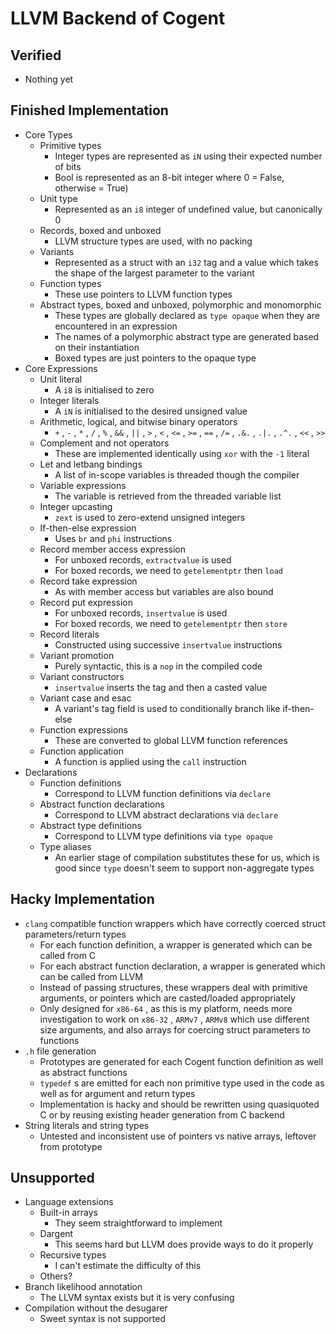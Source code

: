 # LLVM Backend of Cogent

## Verified

* Nothing yet

## Finished Implementation

* Core Types
    - Primitive types 
        - Integer types are represented as `iN` using their expected number of bits
        - Bool is represented as an 8-bit integer where 0 = False, otherwise = True)
    - Unit type
        - Represented as an `i8` integer of undefined value, but canonically 0
    - Records, boxed and unboxed
        - LLVM structure types are used, with no packing
    - Variants
        - Represented as a struct with an `i32` tag and a value which takes the shape of the largest parameter to the variant
    - Function types
        - These use pointers to LLVM function types
    - Abstract types, boxed and unboxed, polymorphic and monomorphic
        - These types are globally declared as `type opaque` when they are encountered in an expression
        - The names of a polymorphic abstract type are generated based on their instantiation
        - Boxed types are just pointers to the opaque type
* Core Expressions
    - Unit literal
        - A `i8` is initialised to zero
    - Integer literals
        - A `iN` is initialised to the desired unsigned value
    - Arithmetic, logical, and bitwise binary operators
        - `+` , `-` , `*` , `/` , `%` , `&&` , `||` , `>` , `<` , `<=` , `>=` , `==` , `/=` , `.&.` , `.|.` , `.^.` , `<<` , `>>`
    - Complement and not operators
        - These are implemented identically using `xor` with the `-1` literal
    - Let and letbang bindings
        - A list of in-scope variables is threaded though the compiler
    - Variable expressions
        - The variable is retrieved from the threaded variable list
    - Integer upcasting
        - `zext` is used to zero-extend unsigned integers
    - If-then-else expression
        - Uses `br` and `phi` instructions
    - Record member access expression
        - For unboxed records, `extractvalue` is used
        - For boxed records, we need to `getelementptr` then `load`
    - Record take expression
        - As with member access but variables are also bound
    - Record put expression
        - For unboxed records, `insertvalue` is used
        - For boxed records, we need to `getelementptr` then `store`
    - Record literals
        - Constructed using successive `insertvalue` instructions
    - Variant promotion
        - Purely syntactic, this is a `nop` in the compiled code
    - Variant constructors
        - `insertvalue` inserts the tag and then a casted value
    - Variant case and esac
        - A variant's tag field is used to conditionally branch like if-then-else
    - Function expressions
        - These are converted to global LLVM function references
    - Function application
        - A function is applied using the `call` instruction
* Declarations
    - Function definitions
        - Correspond to LLVM function definitions via `declare`
    - Abstract function declarations
        - Correspond to LLVM abstract declarations via `declare`
    - Abstract type definitions
        - Correspond to LLVM type definitions via `type opaque`
    - Type aliases
        - An earlier stage of compilation substitutes these for us, which is good since `type` doesn't seem to support non-aggregate types

## Hacky Implementation

* `clang` compatible function wrappers which have correctly coerced struct parameters/return types
    - For each function definition, a wrapper is generated which can be called from C
    - For each abstract function declaration, a wrapper is generated which can be called from LLVM
    - Instead of passing structures, these wrappers deal with primitive arguments, or pointers which are casted/loaded appropriately
    - Only designed for `x86-64` , as this is my platform, needs more investigation to work on `x86-32` , `ARMv7` , `ARMv8` which use different size arguments, and also arrays for coercing struct parameters to functions
* `.h` file generation
    - Prototypes are generated for each Cogent function definition as well as abstract functions
    - `typedef` s are emitted for each non primitive type used in the code as well as for argument and return types
    - Implementation is hacky and should be rewritten using quasiquoted C or by reusing existing header generation from C backend
* String literals and string types
    - Untested and inconsistent use of pointers vs native arrays, leftover from prototype

## Unsupported

* Language extensions 
    - Built-in arrays
        - They seem straightforward to implement
    - Dargent
        - This seems hard but LLVM does provide ways to do it properly
    - Recursive types
        - I can't estimate the difficulty of this
    - Others?
* Branch likelihood annotation
    - The LLVM syntax exists but it is very confusing
* Compilation without the desugarer
    - Sweet syntax is not supported
